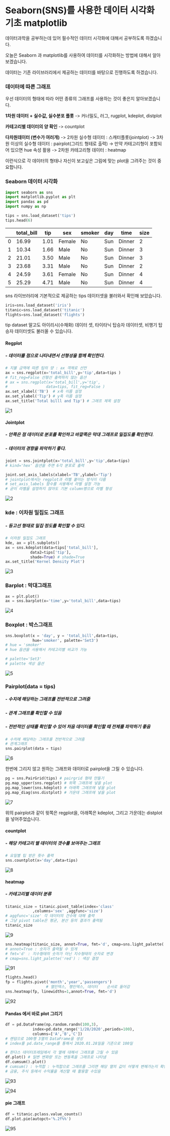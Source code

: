 # Seaborn(SNS)를 사용한 데이터 시각화 기초 matplotlib

데이터과학을 공부하는데 있어 필수적인 데이터 시각화에 대해서 공부하도록 하겠습니다.

오늘은 Seaborn 과 matplotlib를 사용하여 데이터를 시각화하는 방법에 대해서 알아보겠습니다.

데이터는 기존 라이브러리에서 제공하는 데이터를 바탕으로 진행하도록 하겠습니다.



### 데이터에 따른 그래프

우선 데이터의 형태에 따라 어떤 종류의 그래프를 사용하는 것이 좋은지 알아보겠습니다.

**1차원 데이터 + 실수값, 실수분포 플롯**
-> 커너밀도, 러그, rugplot, kdeplot, distplot

**카테고리별 데이터의 양 확인**
-> countplot

**다차원데이터 (변수가 여러개)**
-> 2차원 실수형 데이터 : 스캐터플롯(jointplot)
-> 3차원 이상의 실수형 데이터 : pairplot(그리드 형테로 출력)
-> 만약 카테고리형이 포함되어 있으면 hue 속성 활용
-> 2차원 카테고리형 데이터 : heatmap

이런식으로 각 데이터의 형태나 자신이 보고싶은 그림에 맞는 plot을 그려주는 것이 중요합니다.



### Seaborn 데이터 시각화

```python
import seaborn as sns
import matplotlib.pyplot as plt
import pandas as pd
import numpy as np

tips = sns.load_dataset('tips')
tips.head(6)
```

|      | total_bill | tip  | sex    | smoker | day  | time   | size |
| ---- | ---------- | ---- | ------ | ------ | ---- | ------ | ---- |
| 0    | 16.99      | 1.01 | Female | No     | Sun  | Dinner | 2    |
| 1    | 10.34      | 1.66 | Male   | No     | Sun  | Dinner | 3    |
| 2    | 21.01      | 3.50 | Male   | No     | Sun  | Dinner | 3    |
| 3    | 23.68      | 3.31 | Male   | No     | Sun  | Dinner | 2    |
| 4    | 24.59      | 3.61 | Female | No     | Sun  | Dinner | 4    |
| 5    | 25.29      | 4.71 | Male   | No     | Sun  | Dinner | 4    |

sns 라이브러리에 기본적으로 제공하는 tips 데이터셋을 불러와서 확인해 보았습니다.

```python
iris=sns.load_dataset('iris')
titanic=sns.load_dataset('titanic')
flights=sns.load_dataset('flights')
```

tip dataset 말고도 아이리시(수채화) 데이터 셋, 타이타닉 탑승자 데이터셋, 비행기 탑승자 데이터셋도 불러올 수 있습니다.





#### Regplot  

#####  - 데이터를 점으로 나타내면서 선형성을 함께 확인한다.

```python
# 지불 금액에 따른 팁의 양 : ax 객체로 선언
ax = sns.regplot(x='total_bill',y='tip',data=tips ) 
# fit_reg=False 선형선 출력하지 않는 옵션
# ax = sns.regplot(x='total_bill',y='tip',
#                 data=tips, fit_reg=False ) 
ax.set_xlabel('TB')  # x축 이름 설정
ax.set_ylabel('Tip') # y축 이름 설정
ax.set_title('Total billl and Tip') # 그래프 제목 설정
```

![1](C:\Users\Administrator\Desktop\TIL\Azure\images\Network\1.png)



#### Jointplot 

#####  - 안쪽은 점 데이터로 분포를 확인하고 바깥쪽은 막대 그래프로 밀집도를 확인한다.

#####  - 데이터의 경향을 파악하기 좋다.

```python
joint = sns.jointplot(x='total_bill',y='tip',data=tips)
# kind='hex' 옵션을 주면 6각 분포로 출력

joint.set_axis_labels(xlabel='TB',ylabel='Tip')
# jointplot에서는 regplot과 라벨 붙이는 방식이 다름
# set_axis_labels 함수를 사용해서 라벨 설정 가능
# 굳이 라벨을 설정하지 않아도 기본 column명으로 라벨 형성
```

![2](C:\Users\Administrator\Desktop\TIL\Azure\images\Network\2.png)

### kde : 이차원 밀집도 그래프

##### - 등고선 형태로 밀집 정도를 확인할 수 있다.

```python
# 이차원 밀집도 그래프
kde, ax = plt.subplots()
ax = sns.kdeplot(data=tips['total_bill'],
           data2=tips['tip'],
           shade=True) # shade=True 
ax.set_title('Kernel Density Plot')
```

![3](C:\Users\Administrator\Desktop\TIL\Azure\images\Network\3.png)



### Barplot : 막대그래프

```python
ax = plt.plot()
ax = sns.barplot(x='time',y='total_bill',data=tips)
```

![4](C:\Users\Administrator\Desktop\TIL\Azure\images\Network\4-1580204413732.png)

### Boxplot : 박스그래프

```python
sns.boxplot(x = 'day', y = 'total_bill',data=tips,
            hue='smoker', palette='Set3')
# hue = 'smoker'
# hue 옵션을 사용해서 카테고리별 비교가 가능

# palette='Set3'
# palette 색상 옵션
```

![5](C:\Users\Administrator\Desktop\TIL\Azure\images\Network\5-1580204527725.png)



### Pairplot(data = tips)

##### - 수치에 해당하는 그래프를 전반적으로 그려줌

##### - 관계 그래프를 확인할 수 있음

##### - 전반적인 상태를 확인할 수 있어 처음 데이터를 확인할 때 전체를 파악하기 좋음

```python
# 수치에 해당하는 그래프를 전반적으로 그려줌
# 관계그래프
sns.pairplot(data = tips)
```

![6](C:\Users\Administrator\Desktop\TIL\Azure\images\Network\6.png)



한번에 그리지 않고 원하는 그래프와 데이터로 pairplot을 그릴 수 있습니다.


```python
pg = sns.PairGrid(tips) # pairgrid 형태 만들기
pg.map_upper(sns.regplot) # 위쪽 그래프에 넣을 plot 
pg.map_lower(sns.kdeplot) # 아래쪽 그래프에 넣을 plot 
pg.map_diag(sns.distplot) # 가운데 그래프에 넣을 plot 
```

![7](C:\Users\Administrator\Desktop\TIL\Azure\images\Network\7-1580206714859.png)

위의 pairplot과 같이 윗쪽은 regplot을, 아래쪽은 kdeplot, 그리고 가운데는 distplot을 넣어주었습니다.



#### countplot

##### - 해당 카테고리 별 데이터의 갯수를 보여주는 그래프

```python
# 요일별 팁 받은 횟수 출력
sns.countplot(x='day',data=tips)
```

![8](C:\Users\Administrator\Desktop\TIL\Azure\images\Network\8.png)



#### heatmap

##### - 카테고리별 데이터 분류

```python
titanic_size = titanic.pivot_table(index='class'
			,columns='sex' ,aggfunc='size') 
# aggfunc='size' 각 데이터의 건수에 대해 출력
# 그냥 pivot table은 평균, 분산 등의 결과가 출력됨
titanic_size
```

![9](C:\Users\Administrator\Desktop\TIL\Azure\images\Network\9.PNG)



```python
sns.heatmap(titanic_size, annot=True, fmt='d', cmap=sns.light_palette('red'))
# annot=True : 숫자가 출력될 수 있게
# fmt='d' : 지수형태의 숫자가 아닌 지수형태의 숫자로 변경
# cmap=sns.light_palette('red') : 색상 결정
```

![91](C:\Users\Administrator\Desktop\TIL\Azure\images\Network\91.png)

```python
flights.head()
fp = flights.pivot('month','year','passengers') 
				  # 열인덱스, 행인덱스, 데이터    순서로 들어감
sns.heatmap(fp, linewidths=1,annot=True, fmt='d')
```

![92](C:\Users\Administrator\Desktop\TIL\Azure\images\Network\92.png)



#### Pandas 에서 바로 plot 그리기

```python
df = pd.DataFrame(np.random.randn(100,3),
            index=pd.date_range('1/28/2020',periods=100),
            columns=['A','B','C'])
# 랜덤으로 100행 3열의 DataFrame을 생성
# index를 pd.date_range를 통해서 2020.01.28일을 기준으로 100일

# 판다스 데이터프레임에서 각 열에 대해서 그래프를 그릴 수 있음
df.plot() # 일변 변화량 또는 변동폭을 그래프로 나타냄
df.cumsum().plot()
# cumsum() : 누적합 : 누적합으로 그래프를 그리면 해당 열의 값이 어떻게 변해가는지 확인할 수 있음
# 금융, 주식 등에서 수익률을 계산할 때 활용할 수있음
```



![93](C:\Users\Administrator\Desktop\TIL\Azure\images\Network\93.png)

![94](C:\Users\Administrator\Desktop\TIL\Azure\images\Network\94.png)



#### pie 그래프

```python
df = titanic.pclass.value_counts()
df.plot.pie(autopct='%.2f%%')
```

![95](C:\Users\Administrator\Desktop\TIL\Azure\images\Network\95.png)